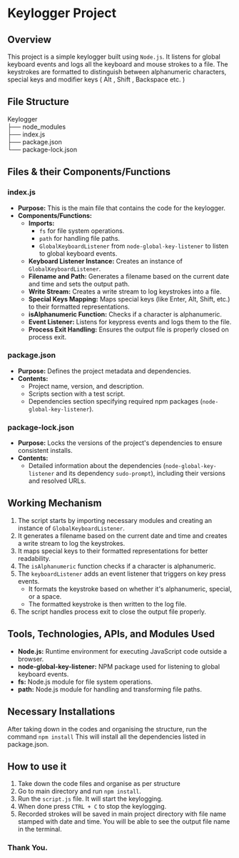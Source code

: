 # Keylogger Project

## Overview

This project is a simple keylogger built using `Node.js`.  It listens for global keyboard events and logs all the keyboard and mouse strokes to a file. The keystrokes are formatted to distinguish between alphanumeric characters, special keys and modifier keys ( Alt , Shift , Backspace etc. )

## File Structure

Keylogger   
├── node_modules   
├── index.js  
├── package.json  
└── package-lock.json  


## Files & their Components/Functions

### index.js

- **Purpose:** This is the main file that contains the code for the keylogger.
- **Components/Functions:**
  - **Imports:** 
    - `fs` for file system operations.
    - `path` for handling file paths.
    - `GlobalKeyboardListener` from `node-global-key-listener` to listen to global keyboard events.
  - **Keyboard Listener Instance:** Creates an instance of `GlobalKeyboardListener`.
  - **Filename and Path:** Generates a filename based on the current date and time and sets the output path.
  - **Write Stream:** Creates a write stream to log keystrokes into a file.
  - **Special Keys Mapping:** Maps special keys (like Enter, Alt, Shift, etc.) to their formatted representations.
  - **isAlphanumeric Function:** Checks if a character is alphanumeric.
  - **Event Listener:** Listens for keypress events and logs them to the file.
  - **Process Exit Handling:** Ensures the output file is properly closed on process exit.

### package.json

- **Purpose:** Defines the project metadata and dependencies.
- **Contents:**
  - Project name, version, and description.
  - Scripts section with a test script.
  - Dependencies section specifying required npm packages (`node-global-key-listener`).

### package-lock.json

- **Purpose:** Locks the versions of the project's dependencies to ensure consistent installs.
- **Contents:** 
  - Detailed information about the dependencies (`node-global-key-listener` and its dependency `sudo-prompt`), including their versions and resolved URLs.

## Working Mechanism

1. The script starts by importing necessary modules and creating an instance of `GlobalKeyboardListener`.
2. It generates a filename based on the current date and time and creates a write stream to log the keystrokes.
3. It maps special keys to their formatted representations for better readability.
4. The `isAlphanumeric` function checks if a character is alphanumeric.
5. The `keyboardListener` adds an event listener that triggers on key press events.
   - It formats the keystroke based on whether it's alphanumeric, special, or a space.
   - The formatted keystroke is then written to the log file.
6. The script handles process exit to close the output file properly.

## Tools, Technologies, APIs, and Modules Used

- **Node.js:** Runtime environment for executing JavaScript code outside a browser.
- **node-global-key-listener:** NPM package used for listening to global keyboard events.
- **fs:** Node.js module for file system operations.
- **path:** Node.js module for handling and transforming file paths.

## Necessary Installations

After taking down in the codes and organising the structure, run the command 
`npm install`
This will install all the dependencies listed in package.json.


## How to use it 
1. Take down the code files and organise as per structure
2. Go to main directory and run `npm install`.
3. Run the `script.js` file. It will start the keylogging.
4. When done press `CTRL + C` to stop the keylogging. 
5. Recorded strokes will be saved in main project directory with file name stamped with date and time. You will be able to see the output file name in the terminal.


### Thank You.
